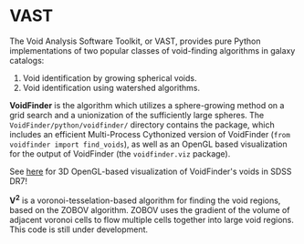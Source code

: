 # VAST

The Void Analysis Software Toolkit, or VAST, provides pure Python implementations of two popular classes of void-finding algorithms in galaxy catalogs:

1. Void identification by growing spherical voids.
1. Void identification using watershed algorithms.

**VoidFinder** is the algorithm which utilizes a sphere-growing method on a grid search and a unionization of the sufficiently large spheres.  The `VoidFinder/python/voidfinder/` directory contains the package, which includes an efficient Multi-Process Cythonized version of VoidFinder (`from voidfinder import find_voids`), as well as an OpenGL based visualization for the output of VoidFinder (the `voidfinder.viz` package).

See [here](https://www.youtube.com/playlist?list=PLCZohAzuOVRK4itOBDQNFMl3w2uvox16a) for 3D OpenGL-based visualization of VoidFinder's voids in SDSS DR7!

**V<sup>2</sup>** is a voronoi-tesselation-based algorithm for finding the void regions, based on the ZOBOV algorithm.  ZOBOV uses the gradient of the volume of adjacent voronoi cells to flow multiple cells together into large void regions.  This code is still under development.


